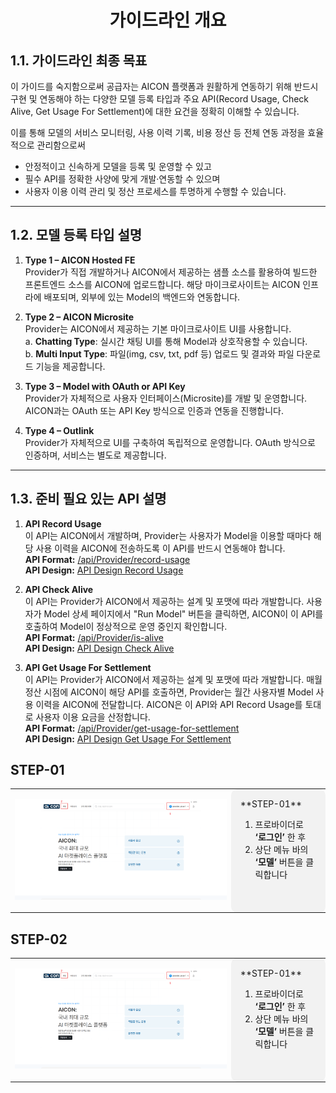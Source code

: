 <h1 align="center">가이드라인 개요</h1>

## 1.1. 가이드라인 최종 목표

이 가이드를 숙지함으로써 공급자는 AICON 플랫폼과 원활하게 연동하기 위해 반드시 구현 및 연동해야 하는 다양한 모델 등록 타입과 주요 API(Record Usage, Check Alive, Get Usage For Settlement)에 대한 요건을 정확히 이해할 수 있습니다.

이를 통해 모델의 서비스 모니터링, 사용 이력 기록, 비용 정산 등 전체 연동 과정을 효율적으로 관리함으로써  
- 안정적이고 신속하게 모델을 등록 및 운영할 수 있고  
- 필수 API를 정확한 사양에 맞게 개발·연동할 수 있으며  
- 사용자 이용 이력 관리 및 정산 프로세스를 투명하게 수행할 수 있습니다.

---

## 1.2. 모델 등록 타입 설명

1. **Type 1 – AICON Hosted FE**  
   Provider가 직접 개발하거나 AICON에서 제공하는 샘플 소스를 활용하여 빌드한 프론트엔드 소스를 AICON에 업로드합니다. 해당 마이크로사이트는 AICON 인프라에 배포되며, 외부에 있는 Model의 백엔드와 연동합니다.

2. **Type 2 – AICON Microsite**  
   Provider는 AICON에서 제공하는 기본 마이크로사이트 UI를 사용합니다.  
   a. **Chatting Type**: 실시간 채팅 UI를 통해 Model과 상호작용할 수 있습니다.  
   b. **Multi Input Type**: 파일(img, csv, txt, pdf 등) 업로드 및 결과와 파일 다운로드 기능을 제공합니다.

3. **Type 3 – Model with OAuth or API Key**  
   Provider가 자체적으로 사용자 인터페이스(Microsite)를 개발 및 운영합니다. AICON과는 OAuth 또는 API Key 방식으로 인증과 연동을 진행합니다.

4. **Type 4 – Outlink**  
   Provider가 자체적으로 UI를 구축하여 독립적으로 운영합니다. OAuth 방식으로 인증하며, 서비스는 별도로 제공합니다.

---

## 1.3. 준비 필요 있는 API 설명

1. **API Record Usage**  
   이 API는 AICON에서 개발하며, Provider는 사용자가 Model을 이용할 때마다 해당 사용 이력을 AICON에 전송하도록 이 API를 반드시 연동해야 합니다.  
   **API Format:** [/api/Provider/record-usage](https://api.aicon.or.kr/swagger/index.html)  
   **API Design:** [API Design Record Usage](https://docs.google.com/spreadsheets/d/1GB-fm4F-AjZxavDDTdJJ2j-DbilcBPixCLgoX-2bcIg/edit?gid=506055246#gid=506055246)  

2. **API Check Alive**  
   이 API는 Provider가 AICON에서 제공하는 설계 및 포맷에 따라 개발합니다. 사용자가 Model 상세 페이지에서 "Run Model" 버튼을 클릭하면, AICON이 이 API를 호출하여 Model이 정상적으로 운영 중인지 확인합니다.  
   **API Format:** [/api/Provider/is-alive](https://api.aicon.or.kr/swagger/index.html)  
   **API Design:** [API Design Check Alive](https://docs.google.com/spreadsheets/d/1GB-fm4F-AjZxavDDTdJJ2j-DbilcBPixCLgoX-2bcIg/edit?gid=281968065#gid=281968065)  

3. **API Get Usage For Settlement**  
   이 API는 Provider가 AICON에서 제공하는 설계 및 포맷에 따라 개발합니다. 매월 정산 시점에 AICON이 해당 API를 호출하면, Provider는 월간 사용자별 Model 사용 이력을 AICON에 전달합니다. AICON은 이 API와 API Record Usage를 토대로 사용자 이용 요금을 산정합니다.  
   **API Format:** [/api/Provider/get-usage-for-settlement](https://api.aicon.or.kr/swagger/index.html)  
   **API Design:** [API Design Get Usage For Settlement](https://docs.google.com/spreadsheets/d/1GB-fm4F-AjZxavDDTdJJ2j-DbilcBPixCLgoX-2bcIg/edit?gid=543050747#gid=543050747)  


## STEP-01

<table>
<tr>
<td width="70%">

![AICON Step 1](./Images/ImageSlide6.png)
</td>
<td width="30%" valign="top" style="background-color:#f2f2f2; padding:15px; border-radius:10px;">
**STEP-01**  

1. 프로바이더로 **‘로그인’** 한 후  
2. 상단 메뉴 바의 **‘모델’** 버튼을 클릭합니다  

</td>
</tr>
</table>

## STEP-02

<table>
<tr>
<td width="70%">

![AICON Step 1](./Images/ImageSlide6.png)
</td>
<td width="30%" valign="top" style="background-color:#f2f2f2; padding:15px; border-radius:10px;">
**STEP-01**  

1. 프로바이더로 **‘로그인’** 한 후  
2. 상단 메뉴 바의 **‘모델’** 버튼을 클릭합니다  

</td>
</tr>
</table>
